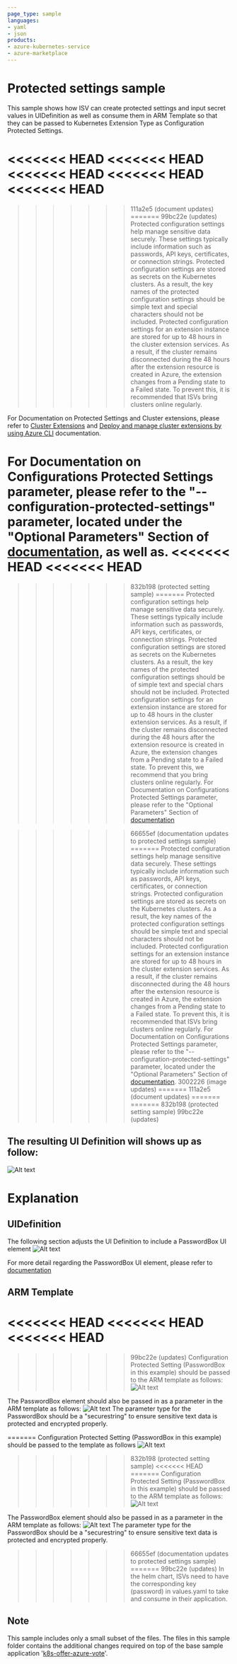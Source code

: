 ```yaml
---
page_type: sample
languages:
- yaml
- json
products:
- azure-kubernetes-service
- azure-marketplace
---
```


# Protected settings sample

This sample shows how ISV can create protected settings and input secret values in UIDefinition as well as consume them in ARM Template so that they can be passed to Kubernetes Extension Type as Configuration Protected Settings.

<<<<<<< HEAD
<<<<<<< HEAD
<<<<<<< HEAD
<<<<<<< HEAD
<<<<<<< HEAD
=======
>>>>>>> 111a2e5 (document updates)
=======
>>>>>>> 99bc22e (updates)
Protected configuration settings help manage sensitive data securely. These settings typically include information such as passwords, API keys, certificates, or connection strings. Protected configuration settings are stored as secrets on the Kubernetes clusters. As a result, the key names of the protected configuration settings should be simple text and special characters should not be included. Protected configuration settings for an extension instance are stored for up to 48 hours in the cluster extension services. As a result, if the cluster remains disconnected during the 48 hours after the extension resource is created in Azure, the extension changes from a Pending state to a Failed state. To prevent this, it is recommended that ISVs bring clusters online regularly. 

For Documentation on Protected Settings and Cluster extensions, please refer to [Cluster Extensions](https://learn.microsoft.com/en-us/azure/azure-arc/kubernetes/conceptual-extensions) and [Deploy and manage cluster extensions by using Azure CLI](https://learn.microsoft.com/en-us/azure/aks/deploy-extensions-az-cli) documentation.

For Documentation on Configurations Protected Settings parameter, please refer to the "--configuration-protected-settings" parameter, located under the "Optional Parameters" Section of [documentation](https://learn.microsoft.com/en-us/azure/aks/deploy-extensions-az-cli#optional-parameters), as well as.
<<<<<<< HEAD
<<<<<<< HEAD
=======
>>>>>>> 832b198 (protected setting sample)
=======
Protected configuration settings help manage sensitive data securely. These settings typically include information such as passwords, API keys, certificates, or connection strings. Protected configuration settings are stored as secrets on the Kubernetes clusters. As a result, the key names of the protected configuration settings should be of simple text and special chars should not be included. Protected configuration settings for an extension instance are stored for up to 48 hours in the cluster extension services. As a result, if the cluster remains disconnected during the 48 hours after the extension resource is created in Azure, the extension changes from a Pending state to a Failed state. To prevent this, we recommend that you bring clusters online regularly. For Documentation on Configurations Protected Settings parameter, please refer to the "Optional Parameters" Section of [documentation](https://learn.microsoft.com/en-us/azure/aks/deploy-extensions-az-cli#optional-parameters)

>>>>>>> 66655ef (documentation updates to protected settings sample)
=======
Protected configuration settings help manage sensitive data securely. These settings typically include information such as passwords, API keys, certificates, or connection strings. Protected configuration settings are stored as secrets on the Kubernetes clusters. As a result, the key names of the protected configuration settings should be simple text and special characters should not be included. Protected configuration settings for an extension instance are stored for up to 48 hours in the cluster extension services. As a result, if the cluster remains disconnected during the 48 hours after the extension resource is created in Azure, the extension changes from a Pending state to a Failed state. To prevent this, it is recommended that ISVs bring clusters online regularly. For Documentation on Configurations Protected Settings parameter, please refer to the "--configuration-protected-settings" parameter, located under the "Optional Parameters" Section of [documentation](https://learn.microsoft.com/en-us/azure/aks/deploy-extensions-az-cli#optional-parameters).
>>>>>>> 3002226 (image updates)
=======
>>>>>>> 111a2e5 (document updates)
=======
=======
>>>>>>> 832b198 (protected setting sample)
>>>>>>> 99bc22e (updates)
## The resulting UI Definition will shows up as follow:

![Alt text](images/UI_Sample.PNG)

# Explanation

## UIDefinition
The following section adjusts the UI Definition to include a PasswordBox UI element
![Alt text](images/UIDefinition.PNG)

For more detail regarding the PasswordBox UI element, please refer to [documentation](https://learn.microsoft.com/en-us/azure/azure-resource-manager/managed-applications/microsoft-common-passwordbox)

## ARM Template
<<<<<<< HEAD
<<<<<<< HEAD
<<<<<<< HEAD
=======
>>>>>>> 99bc22e (updates)
Configuration Protected Setting (PasswordBox in this example) should be passed to the ARM template as follows:
![Alt text](images/main_template.PNG)

The PasswordBox element should also be passed in as a parameter in the ARM template as follows:
![Alt text](images/define_parameters_main_template.PNG)
 The parameter type for the PasswordBox should be a "securestring" to ensure sensitive text data is protected and encrypted properly.

=======
Configuration Protected Setting (PasswordBox in this example) should be passed to the template as follows
 ![Alt text](images/main_template.PNG)
>>>>>>> 832b198 (protected setting sample)
<<<<<<< HEAD
=======
Configuration Protected Setting (PasswordBox in this example) should be passed to the ARM template as follows:
![Alt text](images/main_template.PNG)

The PasswordBox element should also be passed in as a parameter in the ARM template as follows:
![Alt text](images/define_parameters_main_template.PNG)
 The parameter type for the PasswordBox should be a "securestring" to ensure sensitive text data is protected and encrypted properly.

>>>>>>> 66655ef (documentation updates to protected settings sample)
=======
>>>>>>> 99bc22e (updates)
In the helm chart, ISVs need to have the corresponding key (password) in values.yaml to take and consume in their application.

## Note
This sample includes only a small subset of the files. The files in this sample folder contains the additional changes required on top of the base sample application '[k8s-offer-azure-vote](../k8s-offer-azure-vote/)'.